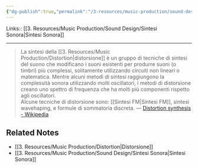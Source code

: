 ```yaml
---
{"dg-publish":true,"permalink":"/3-resources/music-production/sound-design/sintesi-di-distorsione/"}
---
```


Links:: [[3. Resources/Music Production/Sound Design/Sintesi Sonora\|Sintesi Sonora]]

---

> La sintesi della [[3. Resources/Music Production/Distortion\|distorsione]] è un gruppo di tecniche di sintesi del suono che modificano i suoni esistenti per produrre suoni (o timbri) più complessi, solitamente utilizzando circuiti non lineari o matematica.
> Mentre alcuni metodi di sintesi raggiungono la complessità sonora utilizzando molti oscillatori, i metodi di distorsione creano uno spettro di frequenza che ha molti più componenti rispetto agli oscillatori.  
> Alcune tecniche di distorsione sono: [[Sintesi FM\|Sintesi FM]], sintesi wavehaping, e formule di sommatoria discreta. — [Distortion synthesis - Wikipedia](https://en.wikipedia.org/wiki/Distortion_synthesis)



## Related Notes

- [[3. Resources/Music Production/Distortion\|Distorsione]]
- [[3. Resources/Music Production/Sound Design/Sintesi Sonora\|Sintesi Sonora]]



